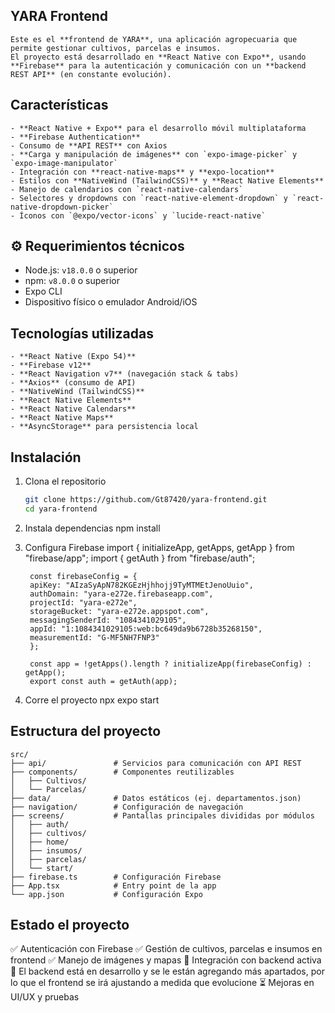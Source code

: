 ## YARA Frontend

    Este es el **frontend de YARA**, una aplicación agropecuaria que permite gestionar cultivos, parcelas e insumos.
    El proyecto está desarrollado en **React Native con Expo**, usando **Firebase** para la autenticación y comunicación con un **backend REST API** (en constante evolución).

 ## Características

    - **React Native + Expo** para el desarrollo móvil multiplataforma
    - **Firebase Authentication**
    - Consumo de **API REST** con Axios
    - **Carga y manipulación de imágenes** con `expo-image-picker` y `expo-image-manipulator`
    - Integración con **react-native-maps** y **expo-location**
    - Estilos con **NativeWind (TailwindCSS)** y **React Native Elements**
    - Manejo de calendarios con `react-native-calendars`
    - Selectores y dropdowns con `react-native-element-dropdown` y `react-native-dropdown-picker`
    - Íconos con `@expo/vector-icons` y `lucide-react-native`

## ⚙️ Requerimientos técnicos
- Node.js: `v18.0.0` o superior  
- npm: `v8.0.0` o superior  
- Expo CLI  
- Dispositivo físico o emulador Android/iOS  

## Tecnologías utilizadas
    - **React Native (Expo 54)**
    - **Firebase v12**
    - **React Navigation v7** (navegación stack & tabs)
    - **Axios** (consumo de API)
    - **NativeWind (TailwindCSS)**
    - **React Native Elements**
    - **React Native Calendars**
    - **React Native Maps**
    - **AsyncStorage** para persistencia local

## Instalación

1. Clona el repositorio

    ```bash
    git clone https://github.com/Gt87420/yara-frontend.git
    cd yara-frontend

    ```

2. Instala dependencias
    npm install

3. Configura Firebase
    import { initializeApp, getApps, getApp } from "firebase/app";
    import { getAuth } from "firebase/auth";

        const firebaseConfig = {
        apiKey: "AIzaSyApN782KGEzHjhhojj9TyMTMEtJenoUuio",
        authDomain: "yara-e272e.firebaseapp.com",
        projectId: "yara-e272e",
        storageBucket: "yara-e272e.appspot.com",
        messagingSenderId: "1084341029105",
        appId: "1:1084341029105:web:bc649da9b6728b35268150",
        measurementId: "G-MF5NH7FNP3"
        };

        const app = !getApps().length ? initializeApp(firebaseConfig) : getApp();
        export const auth = getAuth(app);

4. Corre el proyecto
        npx expo start

## Estructura del proyecto
    src/
    ├── api/               # Servicios para comunicación con API REST
    ├── components/        # Componentes reutilizables
    │   ├── Cultivos/
    │   └── Parcelas/
    ├── data/              # Datos estáticos (ej. departamentos.json)
    ├── navigation/        # Configuración de navegación
    ├── screens/           # Pantallas principales divididas por módulos
    │   ├── auth/
    │   ├── cultivos/
    │   ├── home/
    │   ├── insumos/
    │   ├── parcelas/
    │   └── start/
    ├── firebase.ts        # Configuración Firebase
    ├── App.tsx            # Entry point de la app
    └── app.json           # Configuración Expo

## Estado el proyecto
✅ Autenticación con Firebase
✅ Gestión de cultivos, parcelas e insumos en frontend
✅ Manejo de imágenes y mapas
🔗 Integración con backend activa
🔄 El backend está en desarrollo y se le están agregando más apartados, por lo que el frontend se irá ajustando a medida que evolucione
⏳ Mejoras en UI/UX y pruebas
